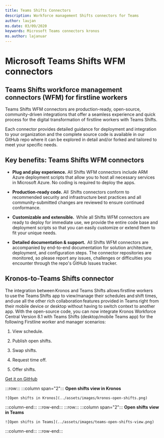 ```yaml
---
title: Teams Shifts Connectors
description: Workforce management Shifts connectors for Teams
author: laujan
ms.date: 03/09/2020
keywords: Microsoft Teams connectors kronos
ms.author: lajanuar
---
```


# Microsoft Teams Shifts WFM connectors  

## Teams Shifts workforce management connectors (WFM) for firstline workers 

Teams Shifts WFM connectors are production-ready, open-source, community-driven integrations that offer a seamless experience and quick process for the digital transformation of firstline workers with Teams Shifts. 

Each connector provides detailed guidance for deployment and integration to your organization and the complete source code is available in our GitHub repo where it can be explored in detail and/or forked and tailored to meet your specific needs.

## Key benefits: Teams Shifts WFM connectors

* **Plug and play experience.** All Shifts WFM connectors include ARM Azure deployment scripts that allow you to host all necessary services in Microsoft Azure. No coding is required to deploy the apps.

* **Production-ready code.** All  Shifts connectors conform to recommended security and infrastructure best practices and all community-submitted changes are reviewed to ensure continued conformance.

* **Customizable and extensible.**  While all Shifts WFM connectors are ready to deploy for immediate use, we provide the entire code base and deployment scripts so that you can easily customize or extend them to fit your unique needs.

* **Detailed documentation & support.**  All Shifts WFM connectors are accompanied by end-to-end documentation for solution architecture, deployment, and configuration steps. The connector repositories are monitored, so please report any issues, challenges or difficulties you encounter through the repo's GitHub Issues tracker.

## Kronos-to-Teams Shifts connector

The integration between Kronos and Teams Shifts allows firstline workers to use the Teams Shifts app to view/manage their schedules and shift times, and use all the other rich collaboration features provided in Teams right from their mobile device or desktop without having to switch context to another app. With the open-source code, you can now integrate Kronos Workforce Central Version 8.1 with Teams Shifts (desktop/mobile Teams app) for the following Firstline worker and manager scenarios:

1. View schedule.

1. Publish open shifts.

1. Swap shifts.

1. Request time off.

1. Offer shifts.

[Get it on GitHub]( https://aka.ms/KronosShiftsConnector)

:::row:::
  :::column span="2":::
**Open shifts view in Kronos**

    ![Open shifts in Kronos](../assets/images/kronos-open-shifts.png)  
:::column-end:::
:::row-end:::
:::row:::
:::column span="2":::
**Open shifts view in Teams**

    ![Open shifts in Teams](../assets/images/teams-open-shifts-view.png)
:::column-end:::
:::row-end:::

